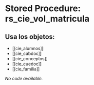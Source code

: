 # Stored Procedure: rs_cie_vol_matricula

## Usa los objetos:
- [[cie_alumnos]]
- [[cie_cabdoc]]
- [[cie_conceptos]]
- [[cie_cuedoc]]
- [[cie_familia]]

*No code available.*
